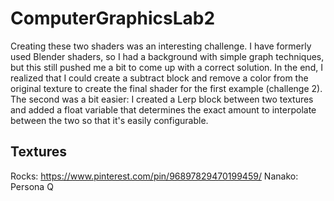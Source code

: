 # ComputerGraphicsLab2

Creating these two shaders was an interesting challenge. I have formerly used Blender shaders, so I had a background with simple graph techniques, but this still pushed me a bit to come up with a correct solution. In the end, I realized that I could create a subtract block and remove a color from the original texture to create the final shader for the first example (challenge 2). The second was a bit easier: I created a Lerp block between two textures and added a float variable that determines the exact amount to interpolate between the two so that it's easily configurable.

## Textures
Rocks: https://www.pinterest.com/pin/96897829470199459/
Nanako: Persona Q
